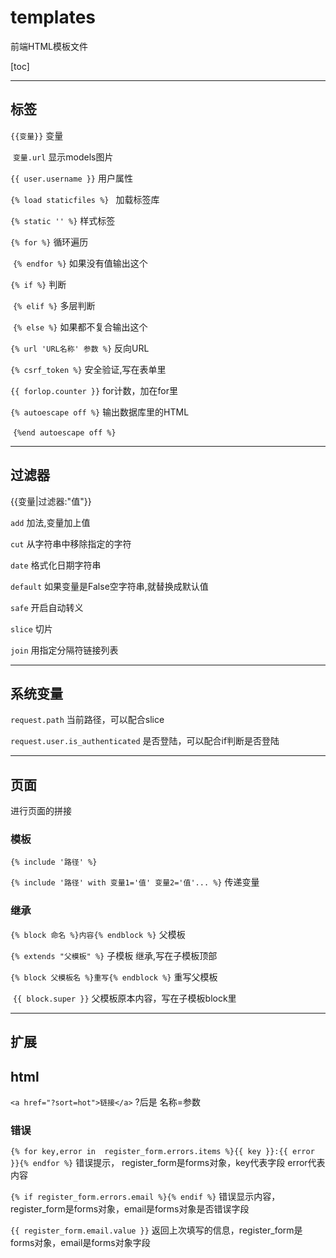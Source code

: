 # templates

前端HTML模板文件



[toc]



---

## 标签



`{{变量}}`    变量

​    `变量.url`    显示models图片

`{{ user.username }}`    用户属性

`{% load staticfiles %}	`    加载标签库

`{% static '' %}`    样式标签

`{% for %}`    循环遍历

​    `{% endfor %}`    如果没有值输出这个

`{% if %}`    判断

​    `{% elif %}`    多层判断

​    `{% else %}`    如果都不复合输出这个

`{% url 'URL名称' 参数 %}`    反向URL

`{% csrf_token %}`    安全验证,写在表单里

`{{ forlop.counter }}`    for计数，加在for里

`{% autoescape off %}`    输出数据库里的HTML

​    `{%end autoescape off %}`    



---

## 过滤器

{{变量|过滤器:"值"}}



`add`    加法,变量加上值

`cut`    从字符串中移除指定的字符

`date`    格式化日期字符串

`default`    如果变量是False空字符串,就替换成默认值

`safe`    开启自动转义

`slice`    切片

`join`    用指定分隔符链接列表



---

## 系统变量

`request.path`    当前路径，可以配合slice

`request.user.is_authenticated`    是否登陆，可以配合if判断是否登陆



----

## 页面

进行页面的拼接



### 模板

`{% include '路径' %}`

`{% include '路径' with 变量1='值' 变量2='值'... %}`    传递变量



### 继承

`{% block 命名 %}内容{% endblock %}`    父模板

`{% extends "父模板" %}`    子模板    继承,写在子模板顶部

`{% block 父模板名 %}重写{% endblock %}`    重写父模板

​    `{{ block.super }}`    父模板原本内容，写在子模板block里



---

## 扩展

## html

`<a href="?sort=hot">链接</a>`    ?后是 名称=参数



### 错误

`{% for key,error in  register_form.errors.items %}{{ key }}:{{ error }}{% endfor %}`    错误提示， register_form是forms对象，key代表字段 error代表内容

`{% if register_form.errors.email %}{% endif %}`    错误显示内容， register_form是forms对象，email是forms对象是否错误字段

`{{ register_form.email.value }}`    返回上次填写的信息，register_form是forms对象，email是forms对象字段





